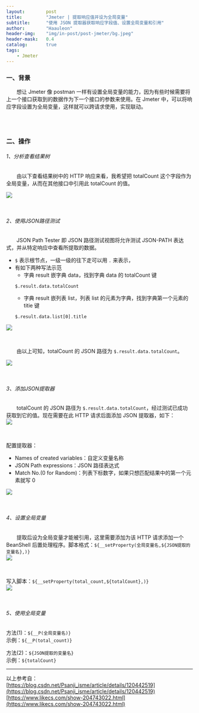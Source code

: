 ```yaml
---
layout:        post
title:         "Jmeter | 提取响应值并设为全局变量"
subtitle:      "使用 JSON 提取器获取响应字段值、设置全局变量和引用"
author:        "Haauleon"
header-img:    "img/in-post/post-jmeter/bg.jpeg"
header-mask:   0.4
catalog:       true
tags:
    - Jmeter
---
```


### 一、背景
&emsp;&emsp;想让 Jmeter 像 postman 一样有设置全局变量的能力，因为有些时候需要将上一个接口获取到的数据作为下一个接口的参数来使用。在 Jmeter 中，可以将响应字段设置为全局变量，这样就可以跨请求使用，实现联动。      

<br>
<br>

### 二、操作
###### 1、分析查看结果树
&emsp;&emsp;由以下查看结果树中的 HTTP 响应来看，我希望把 totalCount 这个字段作为全局变量，从而在其他接口中引用此 totalCount 的值。     

![](\img\in-post\post-jmeter\2022-07-21-jmeter-json-path-1.png) 

<br>

###### 2、使用JSON路径测试
&emsp;&emsp;JSON Path Tester 即 JSON 路径测试视图将允许测试 JSON-PATH 表达式，并从特定响应中查看所提取的数据。      

- `$` 表示根节点，一级一级的往下走可以用 `.` 来表示，
- 有如下两种写法示范
    -  字典 result 嵌字典 data，找到字典 data 的 totalCount 键
    ```
    $.result.data.totalCount
    ```
    - 字典 result 嵌列表 list，列表 list 的元素为字典，找到字典第一个元素的 titie 键
    ```
    $.result.data.list[0].title
    ```

![](\img\in-post\post-jmeter\2022-07-21-jmeter-json-path-2.png)       

<br>

&emsp;&emsp;由以上可知，totalCount 的 JSON 路径为 `$.result.data.totalCount`。    

![](\img\in-post\post-jmeter\2022-07-21-jmeter-json-path-3.png)


<br>

###### 3、添加JSON提取器
&emsp;&emsp;totalCount 的 JSON 路径为 `$.result.data.totalCount`，经过测试已成功获取到它的值。现在需要在此 HTTP 请求后面添加 JSON 提取器，如下：    
![](\img\in-post\post-jmeter\2022-07-21-jmeter-json-path-4.png)

<br>

配置提取器：     
- Names of created variables：自定义变量名称
- JSON Path expressions：JSON 路径表达式
- Match No.(0 for Random)：列表下标数字，如果只想匹配结果中的第一个元素就写 0    

![](\img\in-post\post-jmeter\2022-07-21-jmeter-json-path-5.png)

<br>

###### 4、设置全局变量
&emsp;&emsp;提取后设为全局变量才能被引用，这里需要添加为该 HTTP 请求添加一个 BeanShell 后置处理程序。脚本格式：`${__setProperty(全局变量名,${JSON提取的变量名},)}`            
![](\img\in-post\post-jmeter\2022-07-21-jmeter-json-path-6.png) 

<br>

写入脚本：`${__setProperty(total_count,${totalCount},)}`         
![](\img\in-post\post-jmeter\2022-07-21-jmeter-json-path-8.png)    

<br>

###### 5、使用全局变量
方法(1)：`${__P(全局变量名)}`          
示例：`${__P(total_count)}`        

方法(2)：`${JSON提取的变量名}`           
示例：`${totalCount}`

---
以上参考自：    
[https://blog.csdn.net/Psanji_isme/article/details/120442519](https://blog.csdn.net/Psanji_isme/article/details/120442519)     
[https://www.likecs.com/show-204743022.html](https://www.likecs.com/show-204743022.html)